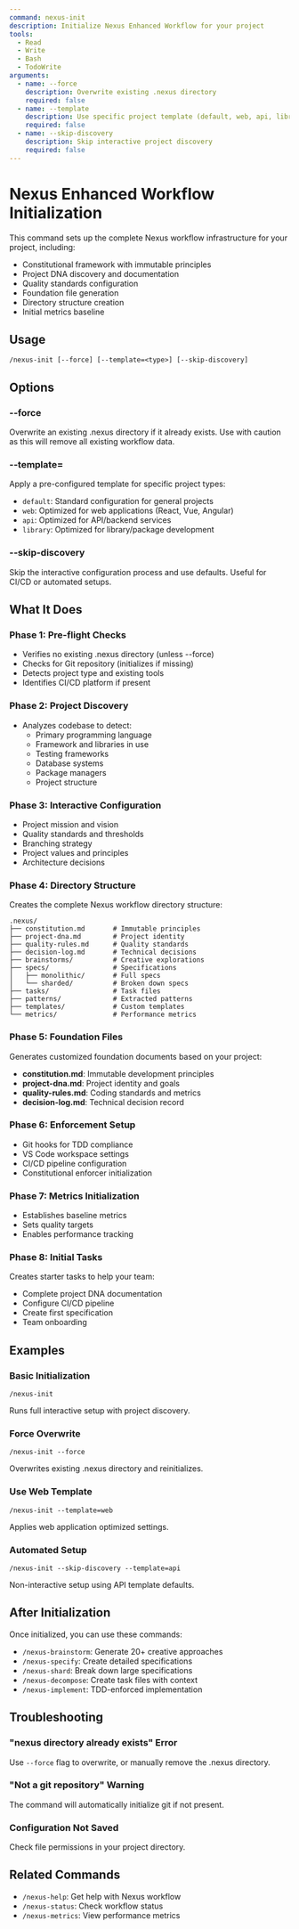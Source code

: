 ```yaml
---
command: nexus-init
description: Initialize Nexus Enhanced Workflow for your project
tools:
  - Read
  - Write
  - Bash
  - TodoWrite
arguments:
  - name: --force
    description: Overwrite existing .nexus directory
    required: false
  - name: --template
    description: Use specific project template (default, web, api, library)
    required: false
  - name: --skip-discovery
    description: Skip interactive project discovery
    required: false
---
```


# Nexus Enhanced Workflow Initialization

This command sets up the complete Nexus workflow infrastructure for your project, including:
- Constitutional framework with immutable principles
- Project DNA discovery and documentation
- Quality standards configuration
- Foundation file generation
- Directory structure creation
- Initial metrics baseline

## Usage
```
/nexus-init [--force] [--template=<type>] [--skip-discovery]
```

## Options

### --force
Overwrite an existing .nexus directory if it already exists. Use with caution as this will remove all existing workflow data.

### --template=<type>
Apply a pre-configured template for specific project types:
- `default`: Standard configuration for general projects
- `web`: Optimized for web applications (React, Vue, Angular)
- `api`: Optimized for API/backend services
- `library`: Optimized for library/package development

### --skip-discovery
Skip the interactive configuration process and use defaults. Useful for CI/CD or automated setups.

## What It Does

### Phase 1: Pre-flight Checks
- Verifies no existing .nexus directory (unless --force)
- Checks for Git repository (initializes if missing)
- Detects project type and existing tools
- Identifies CI/CD platform if present

### Phase 2: Project Discovery
- Analyzes codebase to detect:
  - Primary programming language
  - Framework and libraries in use
  - Testing frameworks
  - Database systems
  - Package managers
  - Project structure

### Phase 3: Interactive Configuration
- Project mission and vision
- Quality standards and thresholds
- Branching strategy
- Project values and principles
- Architecture decisions

### Phase 4: Directory Structure
Creates the complete Nexus workflow directory structure:
```
.nexus/
├── constitution.md       # Immutable principles
├── project-dna.md        # Project identity
├── quality-rules.md      # Quality standards
├── decision-log.md       # Technical decisions
├── brainstorms/          # Creative explorations
├── specs/                # Specifications
│   ├── monolithic/       # Full specs
│   └── sharded/          # Broken down specs
├── tasks/                # Task files
├── patterns/             # Extracted patterns
├── templates/            # Custom templates
└── metrics/              # Performance metrics
```

### Phase 5: Foundation Files
Generates customized foundation documents based on your project:
- **constitution.md**: Immutable development principles
- **project-dna.md**: Project identity and goals
- **quality-rules.md**: Coding standards and metrics
- **decision-log.md**: Technical decision record

### Phase 6: Enforcement Setup
- Git hooks for TDD compliance
- VS Code workspace settings
- CI/CD pipeline configuration
- Constitutional enforcer initialization

### Phase 7: Metrics Initialization
- Establishes baseline metrics
- Sets quality targets
- Enables performance tracking

### Phase 8: Initial Tasks
Creates starter tasks to help your team:
- Complete project DNA documentation
- Configure CI/CD pipeline
- Create first specification
- Team onboarding

## Examples

### Basic Initialization
```
/nexus-init
```
Runs full interactive setup with project discovery.

### Force Overwrite
```
/nexus-init --force
```
Overwrites existing .nexus directory and reinitializes.

### Use Web Template
```
/nexus-init --template=web
```
Applies web application optimized settings.

### Automated Setup
```
/nexus-init --skip-discovery --template=api
```
Non-interactive setup using API template defaults.

## After Initialization

Once initialized, you can use these commands:
- `/nexus-brainstorm`: Generate 20+ creative approaches
- `/nexus-specify`: Create detailed specifications
- `/nexus-shard`: Break down large specifications
- `/nexus-decompose`: Create task files with context
- `/nexus-implement`: TDD-enforced implementation

## Troubleshooting

### "nexus directory already exists" Error
Use `--force` flag to overwrite, or manually remove the .nexus directory.

### "Not a git repository" Warning
The command will automatically initialize git if not present.

### Configuration Not Saved
Check file permissions in your project directory.

## Related Commands
- `/nexus-help`: Get help with Nexus workflow
- `/nexus-status`: Check workflow status
- `/nexus-metrics`: View performance metrics